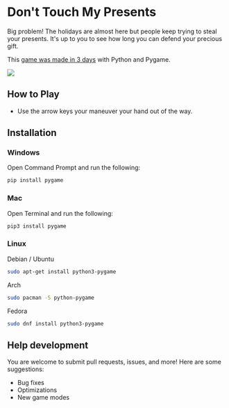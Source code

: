 # Don't Touch My Presents
Big problem! The holidays are almost here but people keep trying to steal your presents. It's up to you to see how long you can defend your precious gift.

This [game was made in 3 days](https://www.youtube.com/watch?v=H09PmP5tsy8) with Python and Pygame.

![](https://img.itch.zone/aW1hZ2UvMTgyNzExMi8xMDcyNTIzOS5naWY=/347x500/1OA7GI.gif)

## How to Play
* Use the arrow keys your maneuver your hand out of the way.

## Installation

### Windows
Open Command Prompt and run the following:
```sh
pip install pygame
```
### Mac
Open Terminal and run the following:
```sh
pip3 install pygame
```
### Linux
Debian / Ubuntu
```sh
sudo apt-get install python3-pygame
```
Arch
```sh
sudo pacman -S python-pygame
```
Fedora
```sh
sudo dnf install python3-pygame
```

## Help development
You are welcome to submit pull requests, issues, and more! Here are some suggestions:

* Bug fixes
* Optimizations
* New game modes  


